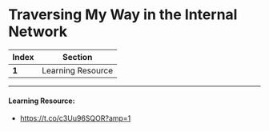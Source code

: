 # Traversing My Way in the Internal Network

Index | Section
--- | ---
**1** | Learning Resource

___


#### Learning Resource: 

* https://t.co/c3Uu96SQOR?amp=1